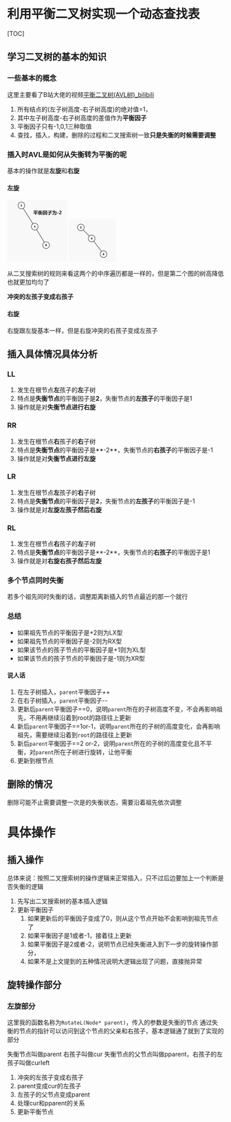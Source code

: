 # 利用平衡二叉树实现一个动态查找表

[TOC]



## 学习二叉树的基本的知识

### 一些基本的概念

这里主要看了B站大佬的视频[平衡二叉树(AVL树)_bilibili](https://www.bilibili.com/video/BV1tZ421q72h)

1. 所有结点的(左子树高度-右子树高度)的绝对值=1，
2. 其中左子树高度-右子树高度的差值作为**平衡因子**
3. 平衡因子只有-1,0,1三种取值
4. 查找，插入，构建，删除的过程和二叉搜索树一致**只是失衡的时候需要调整**

### 插入时AVL是如何从失衡转为平衡的呢

基本的操作就是**左旋**和**右旋**

#### 左旋

<img src="./REAMDE.assets/image-20250622165734359.png" alt="image-20250622165734359" style="zoom:25%;" />

<img src="./REAMDE.assets/左旋操作" alt="左旋操作" style="zoom:25%;" />

从二叉搜索树的规则来看这两个的中序遍历都是一样的，但是第二个图的树高降低也就更加均匀了

**冲突的左孩子变成右孩子**

#### 右旋

右旋跟左旋基本一样，但是右旋冲突的右孩子变成左孩子

## 插入具体情况具体分析

### LL

1. 发生在根节点**左**孩子的**左**子树
2. 特点是**失衡节点**的平衡因子是**2**，失衡节点的**左孩子**的平衡因子是1
3. 操作就是对**失衡节点进行右旋**

### RR

1. 发生在根节点**右**孩子的**右**子树
2. 特点是**失衡节点**的平衡因子是**-2**，失衡节点的**右孩子**的平衡因子是-1
3. 操作就是对**失衡节点进行左旋**

### LR

1. 发生在根节点**左**孩子的**右**子树
2. 特点是**失衡节点**的平衡因子是**2**，失衡节点的**左孩子**的平衡因子是-1
3. 操作就是对**左旋左孩子然后右旋**

### RL 

1. 发生在根节点**右**孩子的**左**子树
2. 特点是**失衡节点**的平衡因子是**-2**，失衡节点的**右孩子**的平衡因子是1
3. 操作就是对**右旋右孩子然后左旋**



### 多个节点同时失衡

若多个祖先同时失衡的话，调整距离新插入的节点最近的那一个就行

### 总结

* 如果祖先节点的平衡因子是+2则为LX型
* 如果祖先节点的平衡因子是-2则为RX型
* 如果该节点的孩子节点的平衡因子是+1则为XL型
* 如果该节点的孩子节点的平衡因子是-1则为XR型

#### 说人话

1. 在左子树插入，`parent`平衡因子++
2. 在右子树插入，`parent`平衡因子--
3. 更新后`parent`平衡因子==0，说明`parent`所在的子树高度不变，不会再影响祖先，不用再继续沿着到root的路径往上更新
4. 新后`parent`平衡因子==1or-1，说明`parent`所在的子树的高度变化，会再影响祖先，需要继续沿着到`root`的路径往上更新
5. 新后`parent`平衡因子==2 or-2，说明`parent`所在的子树的高度变化且不平衡，对`parent`所在子树进行旋转，让他平衡
6. 更新到根节点

## 删除的情况

删除可能不止需要调整一次是的失衡状态，需要沿着祖先依次调整

# 具体操作

## 插入操作

总体来说：按照二叉搜索树的操作逻辑来正常插入，只不过后边要加上一个判断是否失衡的逻辑

1. 先写出二叉搜索树的基本插入逻辑
2. 更新平衡因子
   1. 如果更新后的平衡因子变成了0，则从这个节点开始不会影响到祖先节点了
   2. 如果平衡因子是1或者-1，接着往上更新
   3. 如果平衡因子是2或者-2，说明节点已经失衡进入到下一步的旋转操作部分，
   4. 如果不是上文提到的五种情况说明大逻辑出现了问题，直接抛异常

## 旋转操作部分

### 左旋部分

这里我的函数名称为`RotateL(Node* parent)`，传入的参数是失衡的节点
通过失衡的节点的指针可以访问到这个节点的父亲和右孩子，基本逻辑通了就到了实现的部分

失衡节点叫做parent 右孩子叫做cur 失衡节点的父节点叫做pparent，右孩子的左孩子叫做curleft

1. 冲突的左孩子变成右孩子
2. parent变成cur的左孩子
3. 左孩子的父节点变成parent
4. 处理cur和pparent的关系
5. 更新平衡节点

